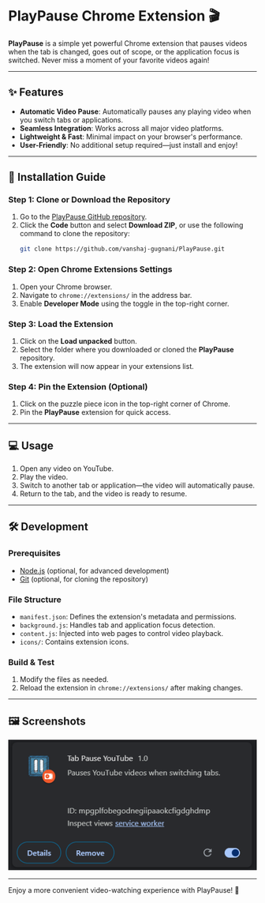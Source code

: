 # PlayPause Chrome Extension 🎬

**PlayPause** is a simple yet powerful Chrome extension that pauses videos when the tab is changed, goes out of scope, or the application focus is switched. Never miss a moment of your favorite videos again!

---

## ✨ Features

- **Automatic Video Pause**: Automatically pauses any playing video when you switch tabs or applications.
- **Seamless Integration**: Works across all major video platforms.
- **Lightweight & Fast**: Minimal impact on your browser's performance.
- **User-Friendly**: No additional setup required—just install and enjoy!

---

## 🚀 Installation Guide

### Step 1: Clone or Download the Repository

1. Go to the [PlayPause GitHub repository](https://github.com/Vanshaj-Gugnani/PlayPause).
2. Click the **Code** button and select **Download ZIP**, or use the following command to clone the repository:
   ```bash
   git clone https://github.com/vanshaj-gugnani/PlayPause.git
   ```

### Step 2: Open Chrome Extensions Settings

1. Open your Chrome browser.
2. Navigate to `chrome://extensions/` in the address bar.
3. Enable **Developer Mode** using the toggle in the top-right corner.

### Step 3: Load the Extension

1. Click on the **Load unpacked** button.
2. Select the folder where you downloaded or cloned the **PlayPause** repository.
3. The extension will now appear in your extensions list.

### Step 4: Pin the Extension (Optional)

1. Click on the puzzle piece icon in the top-right corner of Chrome.
2. Pin the **PlayPause** extension for quick access.

---

## 💻 Usage

1. Open any video on YouTube.
2. Play the video.
3. Switch to another tab or application—the video will automatically pause.
4. Return to the tab, and the video is ready to resume.

---

## 🛠️ Development

### Prerequisites

- [Node.js](https://nodejs.org/) (optional, for advanced development)
- [Git](https://git-scm.com/) (optional, for cloning the repository)

### File Structure

- `manifest.json`: Defines the extension's metadata and permissions.
- `background.js`: Handles tab and application focus detection.
- `content.js`: Injected into web pages to control video playback.
- `icons/`: Contains extension icons.

### Build & Test

1. Modify the files as needed.
2. Reload the extension in `chrome://extensions/` after making changes.

---



## 🖼️ Screenshots

![PlayPause in Action](./image.png)

---


Enjoy a more convenient video-watching experience with PlayPause! 🚀

